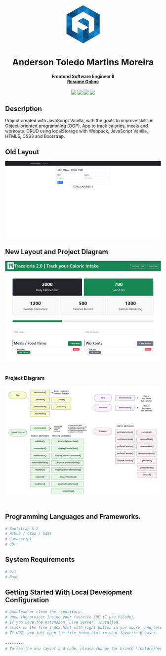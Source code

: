 <div align="center">
  <img src="readme/logo/favicon.png" />
  <h1>Anderson Toledo Martins Moreira</h1>
  <h4>
    Frontend Software Engineer II <br />
    <a href="http://www.atmm.dev" target="_blank">Resume Online</a>
  </h4>
</div>

<!-- References for Create budgets :: https://shields.io/category/build -->
<div align="center">
  <img src="https://img.shields.io/static/v1?label=Javascript&message=ES6*&color=yellow&style=for-the-badge"/> <img src="https://img.shields.io/static/v1?label=Bootstrap&message=5.2&color=green&style=for-the-badge"/> <img src="https://img.shields.io/static/v1?label=SASS&message=1.45.1&color=pink&style=for-the-badge"/> <img src="https://img.shields.io/static/v1?label=Webpack&message=5.88.2&color=red&style=for-the-badge"/>
</div>

## Description
Project created with JavaScript Vanilla, with the goals to improve skills in Object-oriented programming (OOP). App to track calories, meals and workouts. CRUD using localStorage with Webpack, JavaScript Vanilla, HTML5, CSS3 and Bootstrap.

## Old Layout

<div align="center">
  <img src="readme/layout/tracalories.jpg" alt="Login"/>
</div>

## New Layout and Project Diagram

<div align="center">
  <img src="readme/layout/new-layout.jpg" alt="New Layout"/>
</div>

<br>

### Project Diagram

<div align="center">
  <img src="readme/layout/project_diagram.png" alt="Project Diagram"/>
</div>

<br>

## Programming Languages and Frameworks.
```Bash
# Bootstrap 5.2
# HTML5 / CSS3 / SASS
# Javascript
# OOP
```

## System Requirements
```Bash
# Git
# Node
```

## Getting Started With Local Development Configuration

```bash
# Download or clone the repository.
# Open the project inside your favorite IDE (I use VSCode).
# If you have the extension `Live Server` installed.
# Click on the file index.html with right button in yor mouse, and select `Open with Live server`
# If NOT, you just open the file index.html in your favorite browser.

--------
# To see the new layout and code, please change for branch 'feature/new-layout'.

```
